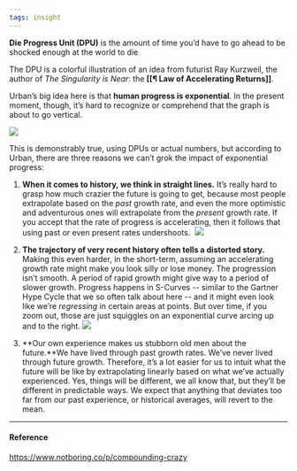 ```yaml
---
tags: insight
---
```


**Die Progress Unit (DPU)** is the amount of time you’d have to go ahead to be shocked enough at the world to die

The DPU is a colorful illustration of an idea from futurist Ray Kurzweil, the author of _The Singularity is Near_: the **[[¶ Law of Accelerating Returns]]**.

Urban’s big idea here is that **human progress is exponential**. In the present moment, though, it’s hard to recognize or comprehend that the graph is about to go vertical.

![](https://cdn.substack.com/image/fetch/f_auto,q_auto:good,fl_progressive:steep/https%3A%2F%2Fbucketeer-e05bbc84-baa3-437e-9518-adb32be77984.s3.amazonaws.com%2Fpublic%2Fimages%2F1a4d8d4c-3343-494e-93e2-cc8cf385c7fa_1200x409.png)

This is demonstrably true, using DPUs or actual numbers, but according to Urban, there are three reasons we can’t grok the impact of exponential progress:

1. **When it comes to history, we think in straight lines.** It’s really hard to grasp how much crazier the future is going to get, because most people extrapolate based on the _past_ growth rate, and even the more optimistic and adventurous ones will extrapolate from the _present_ growth rate. If you accept that the rate of progress is accelerating, then it follows that using past or even present rates undershoots.  ![](https://cdn.substack.com/image/fetch/f_auto,q_auto:good,fl_progressive:steep/https%3A%2F%2Fbucketeer-e05bbc84-baa3-437e-9518-adb32be77984.s3.amazonaws.com%2Fpublic%2Fimages%2F6a68e13a-9d59-4967-a86c-e6a941bdb9b3_1400x860.png)

2. **The trajectory of very recent history often tells a distorted story.** Making this even harder, in the short-term, assuming an accelerating growth rate might make you look silly or lose money. The progression isn’t smooth. A period of rapid growth might give way to a period of slower growth. Progress happens in S-Curves -- similar to the Gartner Hype Cycle that we so often talk about here -- and it might even look like we’re _regressing_ in certain areas at points. But over time, if you zoom out, those are just squiggles on an exponential curve arcing up and to the right. ![](https://cdn.substack.com/image/fetch/f_auto,q_auto:good,fl_progressive:steep/https%3A%2F%2Fbucketeer-e05bbc84-baa3-437e-9518-adb32be77984.s3.amazonaws.com%2Fpublic%2Fimages%2F05231190-6763-4067-b240-56a0b46f41aa_600x490.png)

3. **Our own experience makes us stubborn old men about the future.**We have lived through past growth rates. We’ve never lived through future growth. Therefore, it’s a lot easier for us to intuit what the future will be like by extrapolating linearly based on what we’ve actually experienced. Yes, things will be different, we all know that, but they’ll be different in predictable ways. We expect that anything that deviates too far from our past experience, or historical averages, will revert to the mean.

---

#### Reference

https://www.notboring.co/p/compounding-crazy
